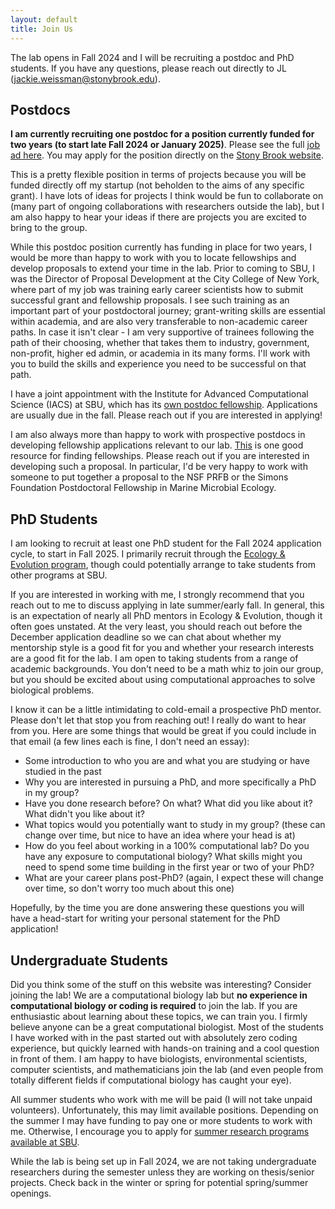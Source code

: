 ```yaml
---
layout: default
title: Join Us
---
```


The lab opens in Fall 2024 and I will be recruiting a postdoc and PhD students. If you have any questions, please reach out directly to JL (<jackie.weissman@stonybrook.edu>).
 
## Postdocs

**I am currently recruiting one postdoc for a position currently funded for two years (to start late Fall 2024 or January 2025)**. Please see the full [job ad here](https://microbialgamut.com/mGAMUT_Lab_postdoc_ad.pdf). You may apply for the position directly on the [Stony Brook website](https://stonybrooku.taleo.net/careersection/2/jobdetail.ftl?job=2402855&tz).


This is a pretty flexible position in terms of projects because you will be funded directly off my startup (not beholden to the aims of any specific grant). I have lots of ideas for projects I think would be fun to collaborate on (many part of ongoing collaborations with researchers outside the lab), but I am also happy to hear your ideas if there are projects you are excited to bring to the group.

While this postdoc position currently has funding in place for two years, I would be more than happy to work with you to locate fellowships and develop proposals to extend your time in the lab. Prior to coming to SBU, I was the Director of Proposal Development at the City College of New York, where part of my job was training early career scientists how to submit successful grant and fellowship proposals. I see such training as an important part of your postdoctoral journey; grant-writing skills are essential within academia, and are also very transferable to non-academic career paths. In case it isn't clear - I am very supportive of trainees following the path of their choosing, whether that takes them to industry, government, non-profit, higher ed admin, or academia in its many forms. I'll work with you to build the skills and experience you need to be successful on that path.

I have a joint appointment with the Institute for Advanced Computational Science (IACS) at SBU, which has its [own postdoc fellowship](https://www.stonybrook.edu/commcms/iacs/opportunities/fellowships/Postdoctoral-Fellowships). Applications are usually due in the fall. Please reach out if you are interested in applying!

I am also always more than happy to work with prospective postdocs in developing fellowship applications relevant to our lab. [This](https://research.jhu.edu/rdt/funding-opportunities/postdoctoral/) is one good resource for finding fellowships. Please reach out if you are interested in developing such a proposal. In particular, I'd be very happy to work with someone to put together a proposal to the NSF PRFB or the Simons Foundation Postdoctoral Fellowship in Marine Microbial Ecology.


## PhD Students

I am looking to recruit at least one PhD student for the Fall 2024 application cycle, to start in Fall 2025. I primarily recruit through the [Ecology & Evolution program](https://www.stonybrook.edu/commcms/ecoevo/_program/index.php), though could potentially arrange to take students from other programs at SBU. 

If you are interested in working with me, I strongly recommend that you reach out to me to discuss applying in late summer/early fall. In general, this is an expectation of nearly all PhD mentors in Ecology & Evolution, though it often goes unstated. At the very least, you should reach out before the December application deadline so we can chat about whether my mentorship style is a good fit for you and whether your research interests are a good fit for the lab. I am open to taking students from a range of academic backgrounds. You don't need to be a math whiz to join our group, but you should be excited about using computational approaches to solve biological problems. 

I know it can be a little intimidating to cold-email a prospective PhD mentor. Please don't let that stop you from reaching out! I really do want to hear from you. Here are some things that would be great if you could include in that email (a few lines each is fine, I don't need an essay):

 - Some introduction to who you are and what you are studying or have studied in the past
 - Why you are interested in pursuing a PhD, and more specifically a PhD in my group?
 - Have you done research before? On what? What did you like about it? What didn't you like about it?
 - What topics would you potentially want to study in my group? (these can change over time, but nice to have an idea where your head is at)
 - How do you feel about working in a 100% computational lab? Do you have any exposure to computational biology? What skills might you need to spend some time building in the first year or two of your PhD?
 - What are your career plans post-PhD? (again, I expect these will change over time, so don't worry too much about this one)

Hopefully, by the time you are done answering these questions you will have a head-start for writing your personal statement for the PhD application!


## Undergraduate Students

Did you think some of the stuff on this website was interesting? Consider joining the lab! We are a computational biology lab but **no experience in computational biology or coding is required** to join the lab. If you are enthusiastic about learning about these topics, we can train you. I firmly believe anyone can be a great computational biologist. Most of the students I have worked with in the past started out with absolutely zero coding experience, but quickly learned with hands-on training and a cool question in front of them. I am happy to have biologists, environmental scientists, computer scientists, and mathematicians join the lab (and even people from totally different fields if computational biology has caught your eye).

All summer students who work with me will be paid (I will not take unpaid volunteers). Unfortunately, this may limit available positions. Depending on the summer I may have funding to pay one or more students to work with me. Otherwise, I encourage you to apply for [summer research programs available at SBU](https://www.stonybrook.edu/commcms/ureca/summer/index.php).

While the lab is being set up in Fall 2024, we are not taking undergraduate researchers during the semester unless they are working on thesis/senior projects. Check back in the winter or spring for potential spring/summer openings.

